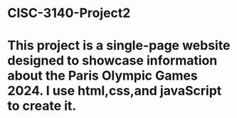 # CISC-3140-Project2
# This project is a single-page website designed to showcase information about the Paris Olympic Games 2024. I use html,css,and javaScript to create it.
